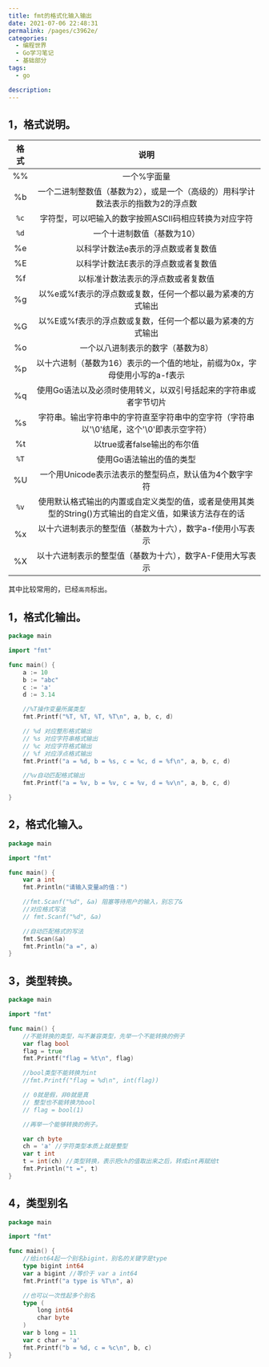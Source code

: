 ```yaml
---
title: fmt的格式化输入输出
date: 2021-07-06 22:48:31
permalink: /pages/c3962e/
categories: 
  - 编程世界
  - Go学习笔记
  - 基础部分
tags: 
  - go

description: 
---
```


## 1，格式说明。

| 格式 |                             说明                             |
| :--: | :----------------------------------------------------------: |
|  %%  |                         一个%字面量                          |
|  %b  | 一个二进制整数值（基数为2），或是一个（高级的）用科学计数法表示的指数为2的浮点数 |
| `%c` |    字符型，可以吧输入的数字按照ASCII码相应转换为对应字符     |
| `%d` |                  一个十进制数值（基数为10）                  |
|  %e  |             以科学计数法e表示的浮点数或者复数值              |
|  %E  |             以科学计数法E表示的浮点数或者复数值              |
|  %f  |              以标准计数法表示的浮点数或者复数值              |
|  %g  |  以%e或%f表示的浮点数或复数，任何一个都以最为紧凑的方式输出  |
|  %G  |  以%E或%f表示的浮点数或复数，任何一个都以最为紧凑的方式输出  |
|  %o  |              一个以八进制表示的数字（基数为8）               |
|  %p  | 以十六进制（基数为16）表示的一个值的地址，前缀为0x，字母使用小写的a-f表示 |
|  %q  | 使用Go语法以及必须时使用转义，以双引号括起来的字符串或者字节切片 |
|  %s  | 字符串。输出字符串中的字符直至字符串中的空字符（字符串以'\0'结尾，这个'\0'即表示空字符） |
|  %t  |                 以true或者false输出的布尔值                  |
| `%T` |                   使用Go语法输出的值的类型                   |
|  %U  |    一个用Unicode表示法表示的整型码点，默认值为4个数字字符    |
| `%v` | 使用默认格式输出的内置或自定义类型的值，或者是使用其类型的String()方式输出的自定义值，如果该方法存在的话 |
|  %x  |  以十六进制表示的整型值（基数为十六），数字a-f使用小写表示   |
|  %X  |  以十六进制表示的整型值（基数为十六），数字A-F使用大写表示   |

其中比较常用的，已经`高亮`标出。

## 1，格式化输出。

```go
package main

import "fmt"

func main() {
	a := 10
	b := "abc"
	c := 'a'
	d := 3.14

	//%T操作变量所属类型
	fmt.Printf("%T, %T, %T, %T\n", a, b, c, d)

	// %d 对应整形格式输出
	// %s 对应字符串格式输出
	// %c 对应字符格式输出
	// %f 对应浮点格式输出
	fmt.Printf("a = %d, b = %s, c = %c, d = %f\n", a, b, c, d)

	//%v自动匹配格式输出
	fmt.Printf("a = %v, b = %v, c = %v, d = %v\n", a, b, c, d)

}
```

## 2，格式化输入。

```go
package main

import "fmt"

func main() {
	var a int
	fmt.Println("请输入变量a的值：")

	//fmt.Scanf("%d", &a) 阻塞等待用户的输入，别忘了&
	//对应格式写法
	// fmt.Scanf("%d", &a)

	//自动匹配格式的写法
	fmt.Scan(&a)
	fmt.Println("a =", a)
}
```

## 3，类型转换。

```go
package main

import "fmt"

func main() {
	//不能转换的类型，叫不兼容类型，先举一个不能转换的例子
	var flag bool
	flag = true
	fmt.Printf("flag = %t\n", flag)

	//bool类型不能转换为int
	//fmt.Printf("flag = %d\n", int(flag))

	// 0就是假，非0就是真
	// 整型也不能转换为bool
	// flag = bool(1)

	//再举一个能够转换的例子。

	var ch byte
	ch = 'a' //字符类型本质上就是整型
	var t int
	t = int(ch) //类型转换，表示把ch的值取出来之后，转成int再赋给t
	fmt.Println("t =", t)
}
```

## 4，类型别名

```go
package main

import "fmt"

func main() {
	//给int64起一个别名bigint，别名的关键字是type
	type bigint int64
	var a bigint //等价于 var a int64
	fmt.Printf("a type is %T\n", a)

	//也可以一次性起多个别名
	type (
		long int64
		char byte
	)
	var b long = 11
	var c char = 'a'
	fmt.Printf("b = %d, c = %c\n", b, c)
}
```